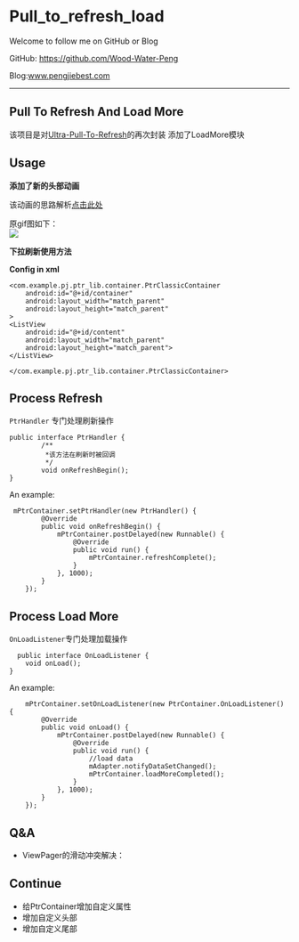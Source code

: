 # Pull_to_refresh_load

Welcome to follow me on GitHub or Blog

GitHub: https://github.com/Wood-Water-Peng

Blog:www.pengjiebest.com

---
## Pull To Refresh And Load More  

该项目是对<a href="https://github.com/liaohuqiu/android-Ultra-Pull-To-Refresh">Ultra-Pull-To-Refresh</a>的再次封装
添加了LoadMore模块

## Usage

**添加了新的头部动画**

该动画的思路解析<a href="http://www.pengjiebest.com/articles/bomb-head-analysis/">点击此处</a>


原gif图如下：  
![](http://i.imgur.com/zREtq7h.gif)

**下拉刷新使用方法**

**Config in xml**

    <com.example.pj.ptr_lib.container.PtrClassicContainer
        android:id="@+id/container"
        android:layout_width="match_parent"
        android:layout_height="match_parent"
    >
    <ListView
        android:id="@+id/content"
        android:layout_width="match_parent"
        android:layout_height="match_parent">
    </ListView>
   
    </com.example.pj.ptr_lib.container.PtrClassicContainer>
    

## Process Refresh

`PtrHandler` 专门处理刷新操作


    public interface PtrHandler {
            /**
             *该方法在刷新时被回调
             */
            void onRefreshBegin();
    }
    
An example:  


     mPtrContainer.setPtrHandler(new PtrHandler() {
            @Override
            public void onRefreshBegin() {
                mPtrContainer.postDelayed(new Runnable() {
                    @Override
                    public void run() {
                        mPtrContainer.refreshComplete();
                    }
                }, 1000);
            }
        });

## Process Load More

`OnLoadListener`专门处理加载操作
    
      public interface OnLoadListener {
        void onLoad();
    }

An example:

        mPtrContainer.setOnLoadListener(new PtrContainer.OnLoadListener() {
            @Override
            public void onLoad() {
                mPtrContainer.postDelayed(new Runnable() {
                    @Override
                    public void run() {
                        //load data
                        mAdapter.notifyDataSetChanged();
                        mPtrContainer.loadMoreCompleted();
                    }
                }, 1000);
            }
        });
    
    
## Q&A
* ViewPager的滑动冲突解决：

## Continue
*  给PtrContainer增加自定义属性
*  增加自定义头部
*  增加自定义尾部


        
